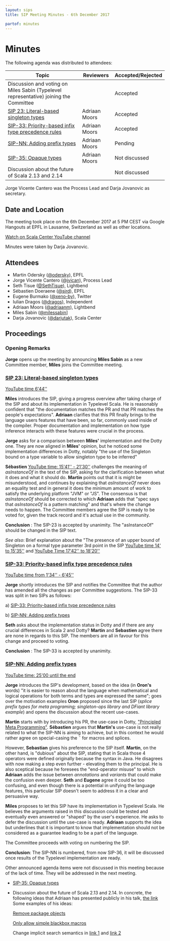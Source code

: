 ```yaml
---
layout: sips
title: SIP Meeting Minutes - 6th December 2017

partof: minutes
---
```


# Minutes

The following agenda was distributed to attendees:

|Topic|Reviewers| Accepted/Rejected |
| --- | --- | --- |
|Discussion and voting on Miles Sabin (Typelevel representative) joining the Committee |  | Accepted
|[SIP 23: Literal-based singleton types](http://docs.scala-lang.org/sips/42.type.html) | Adriaan Moors | Accepted
|[SIP-33: Priority-based infix type precedence rules](http://docs.scala-lang.org/sips/make-types-behave-like-expressions.html) | Adriaan Moors | Accepted |
|[SIP-NN: Adding prefix types](http://docs.scala-lang.org/sips/adding-prefix-types.html) | Adriaan Moors | Pending |
|[SIP-35: Opaque types](http://docs.scala-lang.org/sips/opaque-types.html) | Adriaan Moors | Not discussed |
|Discussion about the future of Scala 2.13 and 2.14 |  | Not discussed |


Jorge Vicente Cantero was the Process Lead and Darja Jovanovic as secretary.

## Date and Location
The meeting took place on the 6th December 2017 at 5 PM CEST via Google Hangouts at EPFL in Lausanne, Switzerland as well as other locations.

[Watch on Scala Center YouTube channel](https://youtu.be/Mhwf15gjL9s)

Minutes were taken by Darja Jovanovic.

## Attendees

* Martin Odersky ([@odersky](https://github.com/odersky)), EPFL
* Jorge Vicente Cantero ([@jvican](https://github.com/jvican)), Process Lead
* Seth Tisue ([@SethTisue](https://github.com/SethTisue)), Lightbend
* Sébastien Doeraene ([@sjrd](https://github.com/sjrd)), EPFL
* Eugene Burmako ([@xeno-by](https://github.com/xeno-by)), Twitter
* Iulian Dragos ([@dragos](https://github.com/dragos)), Independent
* Adriaan Moors ([@adriaanm](https://github.com/adriaanm)), Lightbend
* Miles Sabin ([@milessabin](https://github.com/milessabin)]
* Darja Jovanovic ([@darjutak](https://github.com/darjutak)), Scala Center

## Proceedings
### Opening Remarks

**Jorge** opens up the meeting by announcing **Miles Sabin** as a new Committee member, **Miles** joins the Committee meeting.

### [SIP 23: Literal-based singleton types](http://docs.scala-lang.org/sips/42.type.html)
[YouTube time 6'44''](https://youtu.be/Mhwf15gjL9s?t=402)

**Miles** introduces the SIP, giving a progress overview after taking charge of the SIP and about its implementation in Typelevel Scala.
He is reasonably confident that "the documentation matches the PR and that PR matches the people's expectations".
**Adriaan** clarifies that this PR finally brings to the language users features that have been, so far, commonly used inside of the compiler. Proper documentation and implementation on how type inference interacts with these features were crucial in the process.

**Jorge** asks for a comparison between **Miles'** implementation and the Dotty one.
They are now aligned in **Miles'** opinion, but he noticed some implementation differences in Dotty, notably "the use of the Singleton bound on a type variable to allow singleton type to be inferred"

**Sébastien** [YouTube time: 15'41'' - 21'30''](https://youtu.be/Mhwf15gjL9s?t=936) challenges the meaning of *asInstanceOf* in the text of the SIP, asking for the clarification between what it does and what it should do.
**Martin** points out that it is might be misunderstood, and continues by explaining that *asInstanceOf* never does an equality test and in general it does the minimum amount of work to satisfy the underlying platform "JVM" or "JS".
The consensus is that *asInstanceOf* should be corrected to which
**Adriaan** adds that "spec says that *asInstanceOf* is a pattern matching" and that's where the change needs to happen.
The Committee members agree the SIP is ready to be voted for, given the track record and it's actual use in the community.

**Conclusion** : The SIP-23  is accepted by unanimity. The "asInstanceOf" should be changed in the SIP text. 

*See also*:
Brief explanation about the "The presence of an upper bound of Singleton on a formal type parameter 3rd point in the SIP [YouTube time 14' to 15'35''](https://www.youtube.com/watch?v=Mhwf15gjL9s) and [YouTube Time 17'42'' to 18'20'']( https://youtu.be/Mhwf15gjL9s?t=1069)

### [SIP-33: Priority-based infix type precedence rules](http://docs.scala-lang.org/sips/make-types-behave-like-expressions.html)
[YouTube time from 1'34'' -  6'45''](https://youtu.be/Mhwf15gjL9s?t=96)

**Jorge** shortly introduces the SIP and notifies the Committee that the author has amended all the changes as per Committee suggestions. The SIP-33 was split in two SIPs as follows:

a) [SIP-33: Priority-based infix type precedence rules](http://docs.scala-lang.org/sips/make-types-behave-like-expressions.html)

b) [SIP-NN: Adding prefix types](http://docs.scala-lang.org/sips/adding-prefix-types.html)

**Seth** asks about the implementation status in Dotty and if there are any crucial differences in Scala 2 and Dotty?
**Martin** and **Sebastien** agree there are none in regards to this SIP.
The members are all in favour for this change and proceed to voting.

**Conclusion** : The SIP-33 is accepted by unanimity.


### [SIP-NN: Adding prefix types](http://docs.scala-lang.org/sips/adding-prefix-types.html)
[YouTube time: 25'00 until the end](https://youtu.be/Mhwf15gjL9s?t=1503)

**Jorge** introduces the SIP's development, based on the idea
(in **Oron's** words) "it is easier to reason about the language when mathematical and logical operations for both terms and types are expressed the same"; goes over the motivation examples **Oron** proposed since the last SIP (*splice prefix types for meta programing; singleton-ops library and DFiant library example*) and opens the discussion about the recent use-cases.

**Martin** starts with by introducing his PR, the use-case in Dotty, ["Principled Meta Programming"](https://gist.github.com/odersky/f91362f6d9c58cc1db53f3f443311140). **Sébastien** argues that **Martin's** use-case is not really related to what the SIP-NN is aiming to achieve, but in this context he would rather agree on special-casing the ˜ for macros and splices.

However, **Sebastian** gives his preference to the SIP itself.
**Martin**, on the other hand, is "dubious" about the SIP, stating that in Scala those 4 operators were defined originally because the syntax in Java. He disagrees with now making a step even further - elevating them to the principal. He is also sceptical because he foresees the "end-operator misuse" to which **Adriaan** adds the issue between *annotations* and *variants* that could make the confusion even deeper. 
**Seth** and **Eugene** agree it could be too confusing, and even though there is a potential in unifying the language features, this particular SIP doesn't seem to address it in a clear and persuasive way.

**Miles** proposes to let this SIP have its implementation in Typelevel Scala. He believes the arguments raised in this discussion could be tested and eventually even answered or "shaped" by the user's experience. He asks to defer the discussion until the use-case is ready. **Adriaan** supports the idea but underlines that it is important to know that implementation should not be considered as a guarantee leading to be a part of the language.

The Committee proceeds with voting on numbering the SIP.

**Conclusion**: The SIP-NN is numbered, from now SIP-36, it will be discussed once results of the Typelevel implementation are ready.

Other announced agenda items were not discussed in this meeting because of the lack of time. They will be addressed in the next meeting.

- [SIP-35: Opaque types](http://docs.scala-lang.org/sips/opaque-types.html)

- Discussion about the future of Scala 2.13 and 2.14. In concrete, the following ideas that Adriaan has presented publicly in his talk, [the link](https://adriaanm.github.io/reveal.js/scala-2.13-beyond.html#/)
  Some examples of his ideas:
  
  [Remove package objects](https://github.com/scala/scala-dev/issues/441)
  
  [Only allow simple blackbox macros](https://github.com/scala/scala-dev/issues/445)
  
  Change implicit search semantics in [link 1](https://github.com/scala/scala-dev/issues/446) and [link 2](https://github.com/scala/scala-dev/issues/447)
